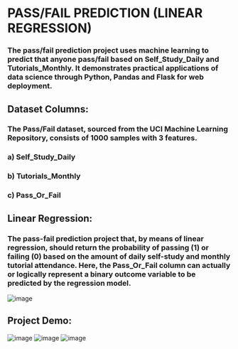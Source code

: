 # PASS/FAIL PREDICTION (LINEAR REGRESSION)
### The pass/fail prediction project uses machine learning to predict that anyone pass/fail based on Self_Study_Daily	and Tutorials_Monthly. It demonstrates practical applications of data science through Python, Pandas and Flask for web deployment.
## Dataset Columns:
### The Pass/Fail dataset, sourced from the UCI Machine Learning Repository, consists of 1000 samples with 3 features.
### a) Self_Study_Daily
### b) Tutorials_Monthly
### c) Pass_Or_Fail 
## Linear Regression:
### The pass-fail prediction project that, by means of linear regression, should return the probability of passing (1) or failing (0) based on the amount of daily self-study and monthly tutorial attendance. Here, the Pass_Or_Fail column can actually or logically represent a binary outcome variable to be predicted by the regression model.
![image](https://github.com/user-attachments/assets/7c7e3b46-814a-4f81-838e-537da97496dd)
## Project Demo:
![image](https://github.com/user-attachments/assets/d47b0191-06b1-4157-b44a-0ca6c9406391)
![image](https://github.com/user-attachments/assets/34825b37-d448-4a42-ac2a-4947d42afdf9)
![image](https://github.com/user-attachments/assets/608ee111-0514-43f8-beae-131346f70748)

